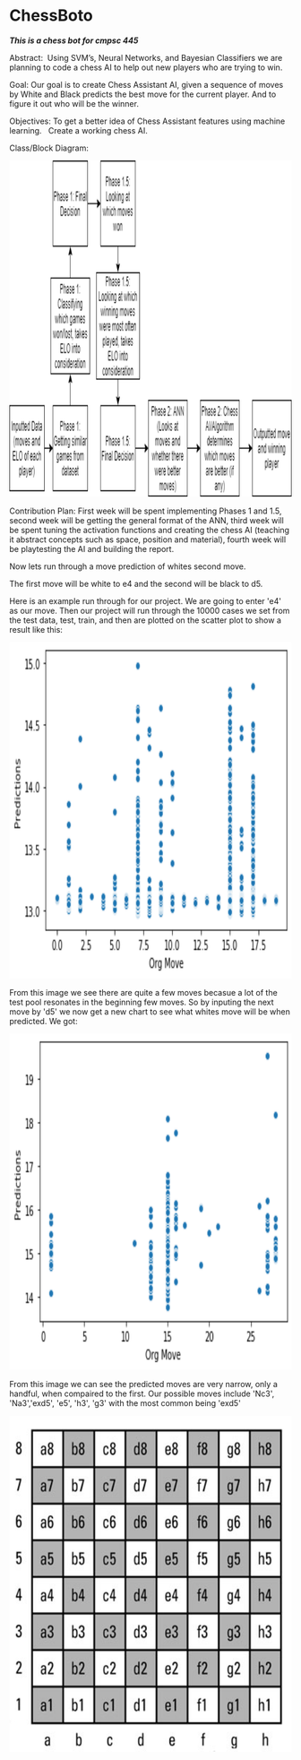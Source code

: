 # ChessBoto
***This is a chess bot for cmpsc 445***


Abstract:  Using SVM’s, Neural Networks, and Bayesian Classifiers we are planning to code a chess AI to help out new players who are trying to win.

Goal: Our goal is to create Chess Assistant AI, given a sequence of moves by White and Black predicts the best move for the current player. And to figure it out who will be the winner.

Objectives: To get a better idea of Chess Assistant features using machine learning. 
 Create a working chess AI.

Class/Block Diagram:

<img src="diagram.png" alt="Girl in a jacket" width="1000" height="600">


Contribution Plan: First week will be spent implementing Phases 1 and 1.5, second week will be getting the general format of the ANN, third week will be spent tuning the activation functions and creating the chess AI (teaching it abstract concepts such as space, position and material), fourth week will be playtesting the AI and building the report.

Now lets run through a move prediction of whites second move.

The first move will be white to e4 and the second will be black to d5.

Here is an example run through for our project. We are going to enter 'e4' as our move. Then our project will run through the 10000 cases we set from the test data, test, train, and then are plotted on the scatter plot to show a result like this:

<img src="e410000predict.png" width="1000" height="600">


From this image we see there are quite a few moves becasue a lot of the test pool resonates in the beginning few moves. So by inputing the next move by 'd5' we now get a new chart to see what whites move will be when predicted. We got: 

<img src="b5time.png" width="1000" height="600">

From this image we can see the predicted moves are very narrow, only a handful, when compaired to the first. Our possible moves include 'Nc3', 'Na3','exd5', 'e5', 'h3', 'g3' with the most common being 'exd5'

<img src="chessboard.jpg" width="1000" height="600">
